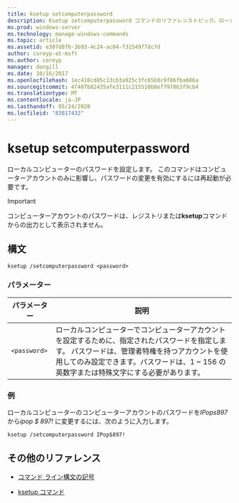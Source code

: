 ```yaml
---
title: ksetup setcomputerpassword
description: Ksetup setcomputerpassword コマンドのリファレンストピック。ローカルコンピューターのパスワードを設定します。
ms.prod: windows-server
ms.technology: manage-windows-commands
ms.topic: article
ms.assetid: e307d8f6-3b93-4c24-ac04-f31549f7dc7d
author: coreyp-at-msft
ms.author: coreyp
manager: dongill
ms.date: 10/16/2017
ms.openlocfilehash: 1ec410cd85c13cb3a925c3fc65b8c9f86fba606a
ms.sourcegitcommit: 4f407b82435afe3111c215510b0ef797863f9cb4
ms.translationtype: MT
ms.contentlocale: ja-JP
ms.lasthandoff: 05/24/2020
ms.locfileid: "83817432"
---
```

# <a name="ksetup-setcomputerpassword"></a>ksetup setcomputerpassword

ローカルコンピューターのパスワードを設定します。 このコマンドはコンピューターアカウントのみに影響し、パスワードの変更を有効にするには再起動が必要です。

> [!IMPORTANT]
> コンピューターアカウントのパスワードは、レジストリまたは**ksetup**コマンドからの出力として表示されません。

## <a name="syntax"></a>構文

```
ksetup /setcomputerpassword <password>
```

### <a name="parameters"></a>パラメーター

| パラメーター | 説明 |
| --------- | ----------- |
| `<password>` | ローカルコンピューターでコンピューターアカウントを設定するために、指定されたパスワードを指定します。 パスワードは、管理者特権を持つアカウントを使用してのみ設定できます。パスワードは、1 ~ 156 の英数字または特殊文字にする必要があります。 |

### <a name="examples"></a>例

ローカルコンピューターのコンピューターアカウントのパスワードを*IPops897*から*ipop $ 897!* に変更するには、次のように入力します。

```
ksetup /setcomputerpassword IPop$897!
```

## <a name="additional-references"></a>その他のリファレンス

- [コマンド ライン構文の記号](command-line-syntax-key.md)

- [ksetup コマンド](ksetup.md)
